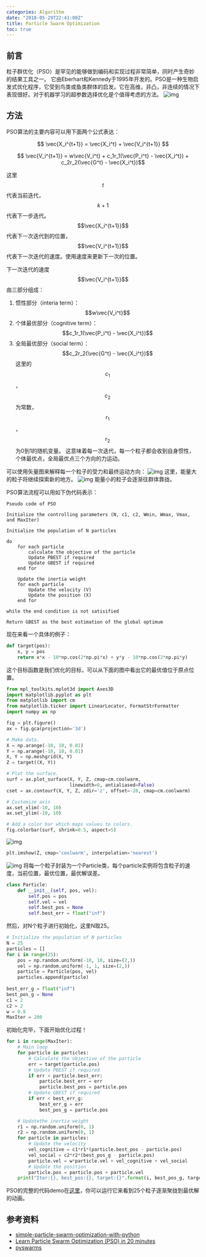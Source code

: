 ```yaml
---
categories: Algorithm
date: "2018-05-29T22:41:00Z"
title: Particle Swarm Optimization
toc: true
---
```

## 前言
 
粒子群优化（PSO）是罕见的能够做到编码和实现过程非常简单，同时产生奇妙的结果工具之一。 它由Eberhart和Kennedy于1995年开发的。PSO是一种生物启发式优化程序，它受到鸟类或鱼类群体的启发。它在高维，非凸，非连续的情况下表现很好。对于机器学习的超参数选择优化是个值得考虑的方法。
![img](/assets/PSO/output_3d.gif)

## 方法
PSO算法的主要内容可以用下面两个公式表达：

$$ \vec{X_i^{t+1}} = \vec{X_i^t} + \vec{V_i^{t+1}} $$

$$ \vec{V_i^{t+1}} = w\vec{V_i^t} + c_1r_1(\vec{P_i^t} - \vec{X_i^t}) + c_2r_2(\vec{G^t} - \vec{X_i^t})$$

这里$$t$$代表当前迭代，$$k+1$$代表下一步迭代。$$\vec{X_i^{t+1}}$$代表下一次迭代到的位置，$$\vec{V_i^{t+1}}$$代表下一次迭代的速度。使用速度来更新下一次的位置。

下一次迭代的速度$$\vec{V_i^{t+1}}$$由三部分组成：
1. 惯性部分（interia term）：$$w\vec{V_i^t}$$
2. 个体最优部分（cognitive term）：$$c_1r_1(\vec{P_i^t} - \vec{X_i^t})$$
3. 全局最优部分（social term）：$$c_2r_2(\vec{G^t} - \vec{X_i^t})$$
这里的$$c_1$$，$$c_2$$为常数，$$r_1$$，$$r_2$$为0到1的随机变量。
这意味着每一次迭代，每一个粒子都会收到自身惯性，个体最优点，全局最优点三个方向的力运动。

可以使用矢量图来解释每一个粒子的受力和最终运动方向：
![img](/assets/PSO/pso-vector-1.png)
这里，能量大的粒子将继续探索新的地方。
![img](/assets/PSO/pso-vector-2.png)
能量小的粒子会逐渐往群体靠拢。

PSO算法流程可以用如下伪代码表示：
```
Pseudo code of PSO

Initialize the controlling parameters (N, c1, c2, Wmin, Wmax, Vmax, and MaxIter)

Initialize the population of N particles

do
    for each particle
        calculate the objective of the particle
        Update PBEST if required
        Update GBEST if required
    end for
    
    Update the inertia weight
    for each particle
        Update the velocity (V)
        Update the position (X)
    end for
    
while the end condition is not satisified

Return GBEST as the best estimation of the global optimum
```
现在来看一个具体的例子：
```python
def target(pos):
    x, y = pos
    return x*x - 10*np.cos(2*np.pi*x) + y*y - 10*np.cos(2*np.pi*y)
```
这个目标函数是我们优化的目标，可以从下面的图中看出它的最优值位于原点位置。
```python
from mpl_toolkits.mplot3d import Axes3D
import matplotlib.pyplot as plt
from matplotlib import cm
from matplotlib.ticker import LinearLocator, FormatStrFormatter
import numpy as np

fig = plt.figure()
ax = fig.gca(projection='3d')

# Make data.
X = np.arange(-10, 10, 0.01)
Y = np.arange(-10, 10, 0.01)
X, Y = np.meshgrid(X, Y)
Z = target((X, Y))

# Plot the surface.
surf = ax.plot_surface(X, Y, Z, cmap=cm.coolwarm,
                       linewidth=0, antialiased=False)
cset = ax.contourf(X, Y, Z, zdir='z', offset=-28, cmap=cm.coolwarm)

# Customize axis
ax.set_xlim(-10, 10)
ax.set_ylim(-10, 10)

# Add a color bar which maps values to colors.
fig.colorbar(surf, shrink=0.5, aspect=5)
```
![img](/assets/PSO/surface.png)
```python
plt.imshow(Z, cmap='coolwarm', interpolation='nearest')
```
![img](/assets/PSO/hmap.png)
将每一个粒子封装为一个Particle类，每个particle实例将包含粒子的速度，当前位置，最优位置，最优解误差。
```python
class Particle:
    def __init__(self, pos, vel):
        self.pos = pos
        self.vel = vel
        self.best_pos = None
        self.best_err = float("inf")
```
然后，对N个粒子进行初始化，这里N取25。
```python
# Initialize the population of N particles
N = 25
particles = []
for i in range(25):
    pos = np.random.uniform(-10, 10, size=(2,))
    vel = np.random.uniform(-1, 1, size=(2,))
    particle = Particle(pos, vel)
    particles.append(particle)
    
best_err_g = float("inf")
best_pos_g = None
c1 = 2
c2 = 2
w = 0.8
MaxIter = 200
```
初始化完毕，下面开始优化过程！
```python
for i in range(MaxIter):
    # Main loop
    for particle in particles:
        # Calculate the objective of the particle
        err = target(particle.pos)
        # Update PBEST if required
        if err < particle.best_err:
            particle.best_err = err
            particle.best_pos = particle.pos
        # Update GBEST if required
        if err < best_err_g:
            best_err_g = err
            best_pos_g = particle.pos

    # Updatethe inertia weight
    r1 = np.random.uniform(0, 1)
    r2 = np.random.uniform(0, 1)
    for particle in particles:
        # Update the velocity
        vel_cognitive = c1*r1*(particle.best_pos - particle.pos)
        vel_social = c2*r2*(best_pos_g - particle.pos)
        particle.vel = w*particle.vel + vel_cognitive + vel_social
        # Update the position
        particle.pos = particle.pos + particle.vel
    print("Iter:{}, best_pos:{}, target:{}".format(i, best_pos_g, target(best_pos_g)))
```
PSO的完整的代码demo在[这里](https://github.com/WangXin93/My_python_demo/blob/master/PSO.py)，你可以运行它来看到25个粒子逐渐聚拢到最优解的动画。
## 参考资料
* [simple-particle-swarm-optimization-with-python](https://nathanrooy.github.io/posts/2016-08-17/simple-particle-swarm-optimization-with-python/)
* [Learn Particle Swarm Optimization (PSO) in 20 minutes](https://www.youtube.com/watch?v=JhgDMAm-imI)
* [pyswarms](https://github.com/ljvmiranda921/pyswarms)
